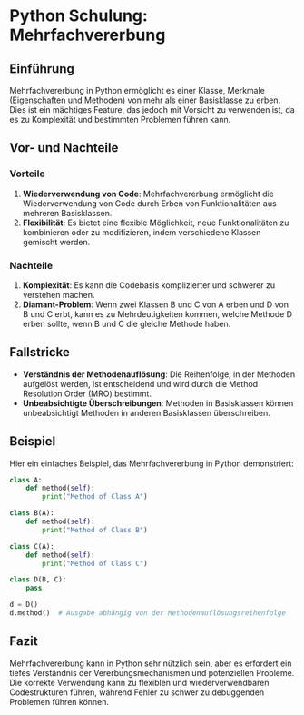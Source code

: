 
# Python Schulung: Mehrfachvererbung

## Einführung

Mehrfachvererbung in Python ermöglicht es einer Klasse, Merkmale (Eigenschaften und Methoden) von mehr als einer Basisklasse zu erben. Dies ist ein mächtiges Feature, das jedoch mit Vorsicht zu verwenden ist, da es zu Komplexität und bestimmten Problemen führen kann.

## Vor- und Nachteile

### Vorteile

1. **Wiederverwendung von Code**: Mehrfachvererbung ermöglicht die Wiederverwendung von Code durch Erben von Funktionalitäten aus mehreren Basisklassen.
2. **Flexibilität**: Es bietet eine flexible Möglichkeit, neue Funktionalitäten zu kombinieren oder zu modifizieren, indem verschiedene Klassen gemischt werden.

### Nachteile

1. **Komplexität**: Es kann die Codebasis komplizierter und schwerer zu verstehen machen.
2. **Diamant-Problem**: Wenn zwei Klassen B und C von A erben und D von B und C erbt, kann es zu Mehrdeutigkeiten kommen, welche Methode D erben sollte, wenn B und C die gleiche Methode haben.

## Fallstricke

- **Verständnis der Methodenauflösung**: Die Reihenfolge, in der Methoden aufgelöst werden, ist entscheidend und wird durch die Method Resolution Order (MRO) bestimmt.
- **Unbeabsichtigte Überschreibungen**: Methoden in Basisklassen können unbeabsichtigt Methoden in anderen Basisklassen überschreiben.

## Beispiel

Hier ein einfaches Beispiel, das Mehrfachvererbung in Python demonstriert:

```python
class A:
    def method(self):
        print("Method of Class A")

class B(A):
    def method(self):
        print("Method of Class B")

class C(A):
    def method(self):
        print("Method of Class C")

class D(B, C):
    pass

d = D()
d.method()  # Ausgabe abhängig von der Methodenauflösungsreihenfolge
```

## Fazit

Mehrfachvererbung kann in Python sehr nützlich sein, aber es erfordert ein tiefes Verständnis der Vererbungsmechanismen und potenziellen Probleme. Die korrekte Verwendung kann zu flexiblen und wiederverwendbaren Codestrukturen führen, während Fehler zu schwer zu debuggenden Problemen führen können.
